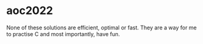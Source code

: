 # aoc2022

None of these solutions are efficient, optimal or fast. They are a way for me to practise C and most importantly, have fun.
